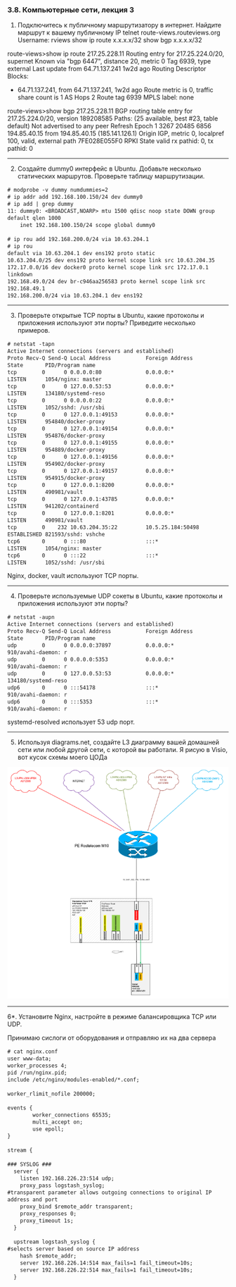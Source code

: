 ### 3.8. Компьютерные сети, лекция 3

1.	Подключитесь к публичному маршрутизатору в интернет. Найдите маршрут к вашему публичному IP
telnet route-views.routeviews.org
Username: rviews
show ip route x.x.x.x/32
show bgp x.x.x.x/32

route-views>show ip route 217.25.228.11
Routing entry for 217.25.224.0/20, supernet
  Known via "bgp 6447", distance 20, metric 0
  Tag 6939, type external
  Last update from 64.71.137.241 1w2d ago
  Routing Descriptor Blocks:
  * 64.71.137.241, from 64.71.137.241, 1w2d ago
      Route metric is 0, traffic share count is 1
      AS Hops 2
      Route tag 6939
      MPLS label: none
      
route-views>show bgp 217.25.228.11
BGP routing table entry for 217.25.224.0/20, version 189208585
Paths: (25 available, best #23, table default)
  Not advertised to any peer
  Refresh Epoch 1
  3267 20485 6856
    194.85.40.15 from 194.85.40.15 (185.141.126.1)
      Origin IGP, metric 0, localpref 100, valid, external
      path 7FE028E055F0 RPKI State valid
      rx pathid: 0, tx pathid: 0

---
2.	Создайте dummy0 интерфейс в Ubuntu. Добавьте несколько статических маршрутов. Проверьте таблицу маршрутизации.
```
# modprobe -v dummy numdummies=2
# ip addr add 192.168.100.150/24 dev dummy0
# ip add | grep dummy
11: dummy0: <BROADCAST,NOARP> mtu 1500 qdisc noop state DOWN group default qlen 1000
    inet 192.168.100.150/24 scope global dummy0

# ip rou add 192.168.200.0/24 via 10.63.204.1
# ip rou
default via 10.63.204.1 dev ens192 proto static 
10.63.204.0/25 dev ens192 proto kernel scope link src 10.63.204.35 
172.17.0.0/16 dev docker0 proto kernel scope link src 172.17.0.1 linkdown 
192.168.49.0/24 dev br-c946aa256583 proto kernel scope link src 192.168.49.1 
192.168.200.0/24 via 10.63.204.1 dev ens192 
```

---
3.	Проверьте открытые TCP порты в Ubuntu, какие протоколы и приложения используют эти порты? Приведите несколько примеров.
```
# netstat -tapn
Active Internet connections (servers and established)
Proto Recv-Q Send-Q Local Address           Foreign Address         State       PID/Program name    
tcp        0      0 0.0.0.0:80              0.0.0.0:*               LISTEN      1054/nginx: master  
tcp        0      0 127.0.0.53:53           0.0.0.0:*               LISTEN      134180/systemd-reso 
tcp        0      0 0.0.0.0:22              0.0.0.0:*               LISTEN      1052/sshd: /usr/sbi 
tcp        0      0 127.0.0.1:49153         0.0.0.0:*               LISTEN      954840/docker-proxy 
tcp        0      0 127.0.0.1:49154         0.0.0.0:*               LISTEN      954876/docker-proxy 
tcp        0      0 127.0.0.1:49155         0.0.0.0:*               LISTEN      954889/docker-proxy 
tcp        0      0 127.0.0.1:49156         0.0.0.0:*               LISTEN      954902/docker-proxy 
tcp        0      0 127.0.0.1:49157         0.0.0.0:*               LISTEN      954915/docker-proxy 
tcp        0      0 127.0.0.1:8200          0.0.0.0:*               LISTEN      490981/vault        
tcp        0      0 127.0.0.1:43785         0.0.0.0:*               LISTEN      941202/containerd   
tcp        0      0 127.0.0.1:8201          0.0.0.0:*               LISTEN      490981/vault        
tcp        0    232 10.63.204.35:22         10.5.25.184:50498       ESTABLISHED 821593/sshd: vshche 
tcp6       0      0 :::80                   :::*                    LISTEN      1054/nginx: master  
tcp6       0      0 :::22                   :::*                    LISTEN      1052/sshd: /usr/sbi 
```
Nginx, docker, vault используют TCP порты.

---
4.	Проверьте используемые UDP сокеты в Ubuntu, какие протоколы и приложения используют эти порты?
```
# netstat -aupn
Active Internet connections (servers and established)
Proto Recv-Q Send-Q Local Address           Foreign Address         State       PID/Program name    
udp        0      0 0.0.0.0:37897           0.0.0.0:*                           910/avahi-daemon: r 
udp        0      0 0.0.0.0:5353            0.0.0.0:*                           910/avahi-daemon: r 
udp        0      0 127.0.0.53:53           0.0.0.0:*                           134180/systemd-reso 
udp6       0      0 :::54178                :::*                                910/avahi-daemon: r 
udp6       0      0 :::5353                 :::*                                910/avahi-daemon: r
```
systemd-resolved использует 53 udp порт.

---
5.	Используя diagrams.net, создайте L3 диаграмму вашей домашней сети или любой другой сети, с которой вы работали.
Я рисую в Visio, вот кусок схемы моего ЦОДа  

![alt text](/pictures/scheme_visio.png "Visio") 


---
6*. Установите Nginx, настройте в режиме балансировщика TCP или UDP.

Принимаю сислоги от оборудования и отправляю их на два сервера
```
# cat nginx.conf 
user www-data;
worker_processes 4;
pid /run/nginx.pid;
include /etc/nginx/modules-enabled/*.conf;

worker_rlimit_nofile 200000;

events {
        worker_connections 65535;
        multi_accept on;
        use epoll;
}

stream {

### SYSLOG ###
  server {
    listen 192.168.226.23:514 udp;
    proxy_pass logstash_syslog;
#transparent parameter allows outgoing connections to original IP address and port
    proxy_bind $remote_addr transparent;
    proxy_responses 0;
    proxy_timeout 1s;
  }

  upstream logstash_syslog {
#selects server based on source IP address
    hash $remote_addr;
    server 192.168.226.14:514 max_fails=1 fail_timeout=10s;
    server 192.168.226.22:514 max_fails=1 fail_timeout=10s;
  }

```
